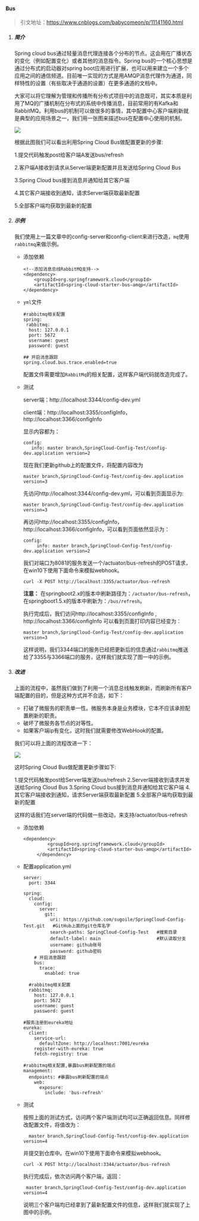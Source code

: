 #### Bus

> 引文地址：https://www.cnblogs.com/babycomeon/p/11141160.html

1. ##### 简介

   Spring cloud bus通过轻量消息代理连接各个分布的节点。这会用在广播状态的变化（例如配置变化）或者其他的消息指令。Spring bus的一个核心思想是通过分布式的启动器对spring boot应用进行扩展，也可以用来建立一个多个应用之间的通信频道。目前唯一实现的方式是用AMQP消息代理作为通道，同样特性的设置（有些取决于通道的设置）在更多通道的文档中。

   大家可以将它理解为管理和传播所有分布式项目中的消息既可，其实本质是利用了MQ的广播机制在分布式的系统中传播消息，目前常用的有Kafka和RabbitMQ。利用bus的机制可以做很多的事情，其中配置中心客户端刷新就是典型的应用场景之一，我们用一张图来描述bus在配置中心使用的机制。

   ![](https://springcloud-oss.oss-cn-shanghai.aliyuncs.com/chapter8/configbus1.jpg)

   根据此图我们可以看出利用Spring Cloud Bus做配置更新的步骤:

   1.提交代码触发post给客户端A发送bus/refresh

   2.客户端A接收到请求从Server端更新配置并且发送给Spring Cloud Bus

   3.Spring Cloud bus接到消息并通知给其它客户端

   4.其它客户端接收到通知，请求Server端获取最新配置

   5.全部客户端均获取到最新的配置

2. ##### 示例

   我们使用上一篇文章中的config-server和config-client来进行改造，`mq`使用`rabbitmq`来做示例。

   + 添加依赖

     ```
     <!--添加消息总线RabbitMQ支持-->
     <dependency>
         <groupId>org.springframework.cloud</groupId>
         <artifactId>spring-cloud-starter-bus-amqp</artifactId>
     </dependency>
     ```

   + `yml`文件

     ```
     #rabbitmq相关配置
     spring:
      rabbitmq:
       host: 127.0.0.1
       port: 5672
       username: guest
       password: guest
     
     ## 开启消息跟踪
     spring.cloud.bus.trace.enabled=true
     ```

     

     配置文件需要增加`RabbitMq`的相关配置，这样客户端代码就改造完成了。

   + 测试

     server端：http://localhost:3344/config-dev.yml

     client端：http://localhost:3355/configInfo，http://localhost:3366/configInfo

     显示内容都为：

     ```
     config:
       	info: master branch,SpringCloud-Config-Test/config-dev.application version=2
     ```

     现在我们更新github上的配置文件，将配置内容改为 

     ```
     master branch,SpringCloud-Config-Test/config-dev.application version=3
     ```

     先访问http://localhost:3344/config-dev.yml，可以看到页面显示为:

     ```
     master branch,SpringCloud-Config-Test/config-dev.application version=3
     ```

      再访问http://localhost:3355/configInfo，http://localhost:3366/configInfo，可以看到页面依然显示为：

     ```
     config:
          info: master branch,SpringCloud-Config-Test/config-dev.application version=2
     ```

     我们对端口为8081的服务发送一个/actuator/bus-refresh的POST请求，在win10下使用下面命令来模拟webhook。

     ```
     curl -X POST http://localhost:3355/actuator/bus-refresh		
     ```

     **注意：** 在springboot2.x的版本中刷新路径为：`/actuator/bus-refresh`，在springboot1.5.x的版本中刷新为：`/bus/refresh`。

     执行完成后，我们访问http://localhost:3355/configInfo , http://localhost:3366/configInfo
     可以看到页面打印内容已经变为：
     ```
     master branch,SpringCloud-Config-Test/config-dev.application version=3
     ```

     这样说明，我们3344端口的服务已经把更新后的信息通过`rabbitmq`推送给了3355与3366端口的服务，这样我们就实现了图一中的示例。

 	

3. ##### 改进

   上面的流程中，虽然我们做到了利用一个消息总线触发刷新，而刷新所有客户端配置的目的，但是这种方式并不合适，如下：

   - 打破了微服务的职责单一性。微服务本身是业务模块，它本不应该承担配置刷新的职责。
   - 破坏了微服务各节点的对等性。
   - 如果客户端ip有变化，这时我们就需要修改WebHook的配置。

   我们可以将上面的流程改进一下：

   ![](https://springcloud-oss.oss-cn-shanghai.aliyuncs.com/chapter8/configbus2.jpg)

   这时Spring Cloud Bus做配置更新步骤如下:

   1.提交代码触发post给Server端发送bus/refresh
   2.Server端接收到请求并发送给Spring Cloud Bus
   3.Spring Cloud bus接到消息并通知给其它客户端
   4.其它客户端接收到通知，请求Server端获取最新配置
   5.全部客户端均获取到最新的配置

   这样的话我们在server端的代码做一些改动，来支持/actuator/bus-refresh

   + 添加依赖

     ```
     <dependency>
              <groupId>org.springframework.cloud</groupId>
              <artifactId>spring-cloud-starter-bus-amqp</artifactId>
          </dependency>
     ```

   + 配置application.yml

     ```
     server:
       port: 3344
     
     spring:
       cloud:
         config:
           server:
             git:
               uri: https://github.com/sugoile/SpringCloud-Config-Test.git   #GitHub上面的git仓库名字
               search-paths: SpringCloud-Config-Test   #搜索目录
               default-label: main                     #默认读取分支
               username: github账号
               password: github密码
         # 开启消息跟踪
         bus:
           trace:
             enabled: true
     
       #rabbitmq相关配置
       rabbitmq:
         host: 127.0.0.1
         port: 5672
         username: guest
         password: guest
     
     #服务注册到eureka地址
     eureka:
       client:
         service-url:
           defaultZone: http://localhost:7001/eureka
         register-with-eureka: true
         fetch-registry: true
     
     #rabbitmq相关配置,暴露bus刷新配置的端点
     management:
       endpoints: #暴露bus刷新配置的端点
         web:
           exposure:
             include: 'bus-refresh'
     
     ```

   + 测试

     按照上面的测试方式，访问两个客户端测试均可以正确返回信息。同样修改配置文件，将值改为：

     ```
       master branch,SpringCloud-Config-Test/config-dev.application version=4
     ```

     

     并提交到仓库中。在win10下使用下面命令来模拟webhook。

     ```
     curl -X POST http://localhost:3344/actuator/bus-refresh
     ```

     执行完成后，依次访问两个客户端，返回：

     ```
      master branch,SpringCloud-Config-Test/config-dev.application version=4
     ```

     说明三个客户端均已经拿到了最新配置文件的信息，这样我们就实现了上图中的示例。
